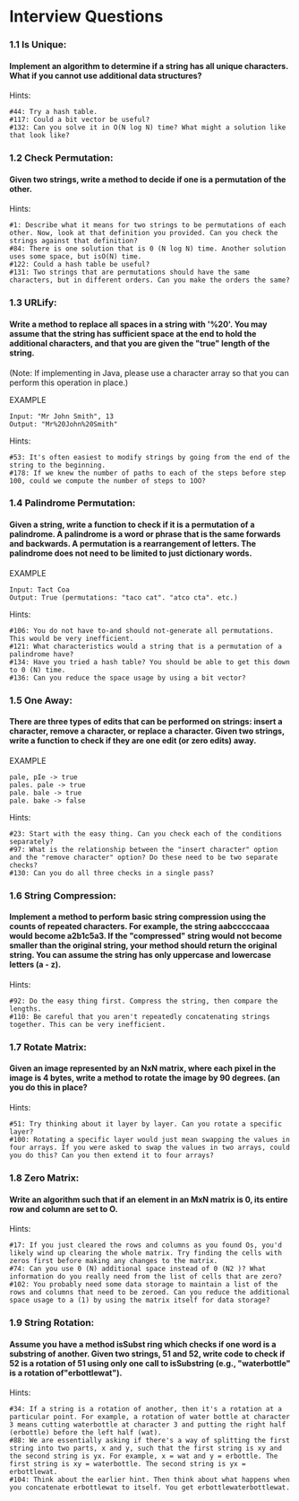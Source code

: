 # Interview Questions

### 1.1 Is Unique:
#### Implement an algorithm to determine if a string has all unique characters. What if you cannot use additional data structures?
Hints:
```
#44: Try a hash table.
#117: Could a bit vector be useful?
#132: Can you solve it in O(N log N) time? What might a solution like that look like?
```

### 1.2 Check Permutation:
#### Given two strings, write a method to decide if one is a permutation of the other.
Hints:
```
#1: Describe what it means for two strings to be permutations of each other. Now, look at that definition you provided. Can you check the strings against that definition?
#84: There is one solution that is 0 (N log N) time. Another solution uses some space, but isO(N) time.
#122: Could a hash table be useful?
#131: Two strings that are permutations should have the same characters, but in different orders. Can you make the orders the same?
```

### 1.3 URLify:
#### Write a method to replace all spaces in a string with '%20'. You may assume that the string has sufficient space at the end to hold the additional characters, and that you are given the "true" length of the string.
(Note: If implementing in Java, please use a character array so that you can perform this operation in place.)

EXAMPLE
```
Input: "Mr John Smith", 13
Output: "Mr%20John%20Smith"
```
Hints:
```
#53: It's often easiest to modify strings by going from the end of the string to the beginning.
#178: If we knew the number of paths to each of the steps before step 100, could we compute the number of steps to 1OO?
```

### 1.4 Palindrome Permutation:
#### Given a string, write a function to check if it is a permutation of a palindrome. A palindrome is a word or phrase that is the same forwards and backwards. A permutation is a rearrangement of letters. The palindrome does not need to be limited to just dictionary words.
EXAMPLE
```
Input: Tact Coa
Output: True (permutations: "taco cat". "atco cta". etc.)
```
Hints:
```
#106: You do not have to-and should not-generate all permutations. This would be very inefficient.
#121: What characteristics would a string that is a permutation of a palindrome have?
#134: Have you tried a hash table? You should be able to get this down to 0 (N) time.
#136: Can you reduce the space usage by using a bit vector?
```

### 1.5 One Away:
#### There are three types of edits that can be performed on strings: insert a character, remove a character, or replace a character. Given two strings, write a function to check if they are one edit (or zero edits) away.
EXAMPLE
```
pale, pIe -> true
pales. pale -> true
pale. bale -> true
pale. bake -> false
```
Hints:
```
#23: Start with the easy thing. Can you check each of the conditions separately?
#97: What is the relationship between the "insert character" option and the "remove character" option? Do these need to be two separate checks?
#130: Can you do all three checks in a single pass?
```

### 1.6 String Compression:
#### Implement a method to perform basic string compression using the counts of repeated characters. For example, the string aabcccccaaa would become a2b1c5a3. If the "compressed" string would not become smaller than the original string, your method should return the original string. You can assume the string has only uppercase and lowercase letters (a - z).
Hints:
```
#92: Do the easy thing first. Compress the string, then compare the lengths.
#110: Be careful that you aren't repeatedly concatenating strings together. This can be very inefficient.
```

### 1.7 Rotate Matrix:
#### Given an image represented by an NxN matrix, where each pixel in the image is 4 bytes, write a method to rotate the image by 90 degrees. (an you do this in place?
Hints:
```
#51: Try thinking about it layer by layer. Can you rotate a specific layer?
#100: Rotating a specific layer would just mean swapping the values in four arrays. If you were asked to swap the values in two arrays, could you do this? Can you then extend it to four arrays?
```

### 1.8 Zero Matrix:
#### Write an algorithm such that if an element in an MxN matrix is 0, its entire row and column are set to O.
Hints:
```
#17: If you just cleared the rows and columns as you found Os, you'd likely wind up clearing the whole matrix. Try finding the cells with zeros first before making any changes to the matrix.
#74: Can you use 0 (N) additional space instead of 0 (N2 )? What information do you really need from the list of cells that are zero?
#102: You probably need some data storage to maintain a list of the rows and columns that need to be zeroed. Can you reduce the additional space usage to a (1) by using the matrix itself for data storage?
```

### 1.9 String Rotation:
#### Assume you have a method isSubst ring which checks if one word is a substring of another. Given two strings, 51 and 52, write code to check if 52 is a rotation of 51 using only one call to isSubstring (e.g., "waterbottle" is a rotation of"erbottlewat").
Hints:
```
#34: If a string is a rotation of another, then it's a rotation at a particular point. For example, a rotation of water bottle at character 3 means cutting waterbottle at character 3 and putting the right half (erbottle) before the left half (wat).
#88: We are essentially asking if there's a way of splitting the first string into two parts, x and y, such that the first string is xy and the second string is yx. For example, x = wat and y = erbottle. The first string is xy = waterbottle. The second string is yx = erbottlewat.
#104: Think about the earlier hint. Then think about what happens when you concatenate erbottlewat to itself. You get erbottlewaterbottlewat.
```
